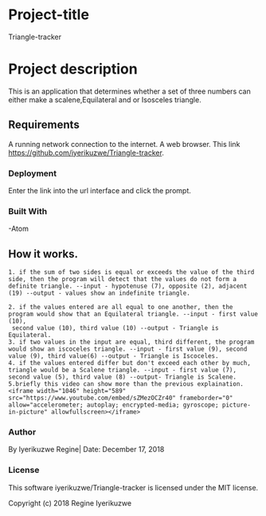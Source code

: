 # Project-title
Triangle-tracker

# Project description
This is an application that determines whether a set of three numbers can either make a scalene,Equilateral and or Isosceles triangle.

## Requirements
A running network connection to the internet.
A web browser.
This link https://github.com/iyerikuzwe/Triangle-tracker.
### Deployment
Enter the link into the url interface and click the prompt.

### Built With
-Atom

## How it works.

    1. if the sum of two sides is equal or exceeds the value of the third side, then the program will detect that the values do not form a definite triangle. --input - hypotenuse (7), opposite (2), adjacent (19) --output - values show an indefinite triangle.

    2. if the values entered are all equal to one another, then the program would show that an Equilateral triangle. --input - first value (10),
     second value (10), third value (10) --output - Triangle is Equilateral.
    3. if two values in the input are equal, third different, the program would show an iscoceles triangle. --input - first value (9), second value (9), third value(6) --output - Triangle is Iscoceles. 
    4. if the values entered differ but don't exceed each other by much, triangle would be a Scalene triangle. --input - first value (7), second value (5), third value (8) --output- Triangle is Scalene.
    5.briefly this video can show more than the previous explaination.
    <iframe width="1046" height="589" src="https://www.youtube.com/embed/sZMezOCZr40" frameborder="0" allow="accelerometer; autoplay; encrypted-media; gyroscope; picture-in-picture" allowfullscreen></iframe>
### Author
By Iyerikuzwe Regine| Date: December 17, 2018

### License
 This software iyerikuzwe/Triangle-tracker is licensed under the MIT license.

Copyright (c) 2018 Regine Iyerikuzwe